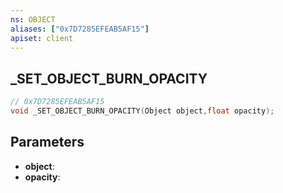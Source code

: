 ```yaml
---
ns: OBJECT
aliases: ["0x7D7285EFEAB5AF15"]
apiset: client
---
```

## _SET_OBJECT_BURN_OPACITY

```c
// 0x7D7285EFEAB5AF15
void _SET_OBJECT_BURN_OPACITY(Object object,float opacity);
```


## Parameters
* **object**:
* **opacity**:



